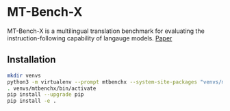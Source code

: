 # MT-Bench-X

MT-Bench-X is a multilingual translation benchmark for evaluating the instruction-following capability of langauge models.
[Paper](https://arxiv.org/abs/2402.13703)

## Installation

```bash
mkdir venvs
python3 -m virtualenv --prompt mtbenchx --system-site-packages "venvs/mtbenchx"
. venvs/mtbenchx/bin/activate
pip install --upgrade pip
pip install -e . 
```

